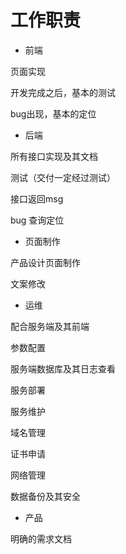 # 工作职责
* 前端

页面实现

开发完成之后，基本的测试

bug出现，基本的定位

* 后端

所有接口实现及其文档

测试（交付一定经过测试）

接口返回msg

bug 查询定位

* 页面制作

产品设计页面制作

文案修改

* 运维

配合服务端及其前端

参数配置

服务端数据库及其日志查看

服务部署

服务维护

域名管理

证书申请

网络管理

数据备份及其安全

* 产品

明确的需求文档
